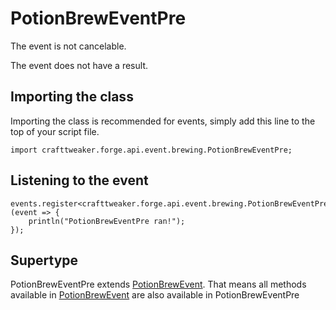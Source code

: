 # PotionBrewEventPre

The event is not cancelable.

The event does not have a result.

## Importing the class

Importing the class is recommended for events, simply add this line to the top of your script file.
```zenscript
import crafttweaker.forge.api.event.brewing.PotionBrewEventPre;
```


## Listening to the event

```zenscript
events.register<crafttweaker.forge.api.event.brewing.PotionBrewEventPre>(event => {
    println("PotionBrewEventPre ran!");
});
```


## Supertype

PotionBrewEventPre extends [PotionBrewEvent](/forge/api/event/brewing/PotionBrewEvent). That means all methods available in [PotionBrewEvent](/forge/api/event/brewing/PotionBrewEvent) are also available in PotionBrewEventPre

